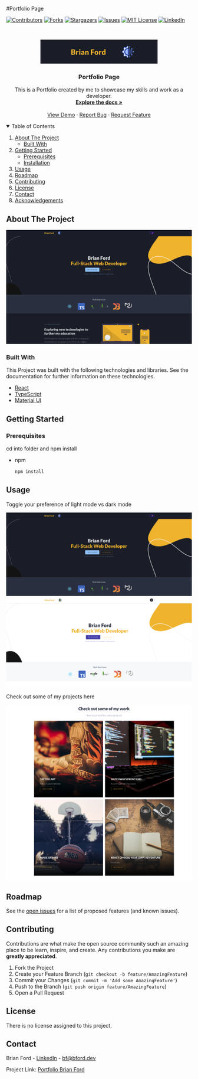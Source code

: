 #Portfolio Page

[![Contributors][contributors-shield]][contributors-url]
[![Forks][forks-shield]][forks-url]
[![Stargazers][stars-shield]][stars-url]
[![Issues][issues-shield]][issues-url]
[![MIT License][license-shield]][license-url]
[![LinkedIn][linkedin-shield]][linkedin-url]



<!-- PROJECT LOGO -->
<br />
<p align="center">
  <a href="https://github.com/bf2344/WebDevGuy/">
    <img src="./readme/logo.png" alt="Logo">
  </a>

  <h3 align="center">Portfolio Page</h3>

  <p align="center">
    This is a Portfolio created by me to showcase my skills and work as a developer.
    <br />
    <a href="https://github.com/bf2344/WebDevGuy"><strong>Explore the docs »</strong></a>
    <br />
    <br />
    <a href="https://bf2344.netlify.app/">View Demo</a>
    ·
    <a href="https://github.com/bf2344/WebDevGuy/issues">Report Bug</a>
    ·
    <a href="https://github.com/bf2344/WebDevGuy/issues">Request Feature</a>
  </p>
</p>



<!-- TABLE OF CONTENTS -->
<details open="open">
  <summary>Table of Contents</summary>
  <ol>
    <li>
      <a href="#about-the-project">About The Project</a>
      <ul>
        <li><a href="#built-with">Built With</a></li>
      </ul>
    </li>
    <li>
      <a href="#getting-started">Getting Started</a>
      <ul>
        <li><a href="#prerequisites">Prerequisites</a></li>
        <li><a href="#installation">Installation</a></li>
      </ul>
    </li>
    <li><a href="#usage">Usage</a></li>
    <li><a href="#roadmap">Roadmap</a></li>
    <li><a href="#contributing">Contributing</a></li>
    <li><a href="#license">License</a></li>
    <li><a href="#contact">Contact</a></li>
    <li><a href="#acknowledgements">Acknowledgements</a></li>
  </ol>
</details>



<!-- ABOUT THE PROJECT -->
## About The Project

[![Product Name Screen Shot][product-screenshot]]()



### Built With

This Project was built with the following technologies and libraries. See the documentation for further information on these technologies.

* [React](https://getbootstrap.com)
* [TypeScript](https://jquery.com)
* [Material UI](https://jquery.com)



<!-- GETTING STARTED -->
## Getting Started

### Prerequisites

cd into folder and npm install 

* npm
  ```sh
  npm install 
  ```

<!-- USAGE EXAMPLES -->
## Usage

Toggle your preference of light mode vs dark mode

<img src="./readme/first.png" alt="Logo">

<img src="./readme/light.png" alt="Logo">

Check out some of my projects here

<img src="./readme/projects.png" alt="Logo">





<!-- ROADMAP -->
## Roadmap

See the [open issues](https://github.com/othneildrew/Best-README-Template/issues) for a list of proposed features (and known issues).



<!-- CONTRIBUTING -->
## Contributing

Contributions are what make the open source community such an amazing place to be learn, inspire, and create. Any contributions you make are **greatly appreciated**.

1. Fork the Project
2. Create your Feature Branch (`git checkout -b feature/AmazingFeature`)
3. Commit your Changes (`git commit -m 'Add some AmazingFeature'`)
4. Push to the Branch (`git push origin feature/AmazingFeature`)
5. Open a Pull Request



<!-- LICENSE -->
## License

There is no license assigned to this project.



<!-- CONTACT -->
## Contact

Brian Ford - [LinkedIn](https://www.linkedin.com/in/bf2344) - bf@bford.dev

Project Link: [Portfolio Brian Ford](https://bf2344.netlify.app)





<!-- MARKDOWN LINKS & IMAGES -->
<!-- https://www.markdownguide.org/basic-syntax/#reference-style-links -->
[contributors-shield]: https://img.shields.io/github/contributors/bf2344/WebDevGuy.svg?style=for-the-badge
[contributors-url]: https://github.com/bf2344/WebDevGuy/graphs/contributors
[forks-shield]: https://img.shields.io/github/forks/bf2344/WebDevGuy.svg?style=for-the-badge
[forks-url]: https://github.com/bf2344/WebDevGuy/network/members
[stars-shield]: https://img.shields.io/github/stars/bf2344/WebDevGuy.svg?style=for-the-badge
[stars-url]: https://github.com/bf2344/WebDevGuy/stargazers
[issues-shield]: https://img.shields.io/github/issues/obf2344/WebDevGuy.svg?style=for-the-badge
[issues-url]: https://github.com/bf2344/WebDevGuy/issues
[license-shield]: https://img.shields.io/github/license/bf2344/WebDevGuy.svg?style=for-the-badge
[license-url]: https://github.com/bf2344/WebDevGuy/blob/master/LICENSE.txt
[linkedin-shield]: https://img.shields.io/badge/-LinkedIn-black.svg?style=for-the-badge&logo=linkedin&colorB=555
[linkedin-url]: https://linkedin.com/in/bf2344
[product-screenshot]: ./readme/main.png
